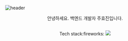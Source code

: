 ![header](https://capsule-render.vercel.app/api?type=soft&color=gradient&height=160&section=header&text=MEMOZ00%20Github&fontColor=#fff&fontSize=60)

<div align=center>
  안녕하세요. 백엔드 개발자 주효진입니다.
  <h2></h2>
  Tech stack:fireworks:
  <img src="https://img.shields.io/badge/아이콘내용-바탕색?style=flat&logo=로고이름&logoColor=white"/>
</div>

<!--
**MEMOZ00/MEMOZ00** is a ✨ _special_ ✨ repository because its `README.md` (this file) appears on your GitHub profile.

Here are some ideas to get you started:

- 🔭 I’m currently working on ...
- 🌱 I’m currently learning ...
- 👯 I’m looking to collaborate on ...
- 🤔 I’m looking for help with ...
- 💬 Ask me about ...
- 📫 How to reach me: ...
- 😄 Pronouns: ...
- ⚡ Fun fact: ...
-->
